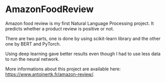 # AmazonFoodReview
Amazon food review is my first Natural Language Processing project. It predicts whether a product review is positive or not.

There are two parts, one is done by using scikit-learn library and the other one by BERT and PyTorch.

Using deep learning gave better results even though I had to use less data to run the neural network.

More informations about this project are available here: https://www.antoinertk.fr/amazon-review/.
